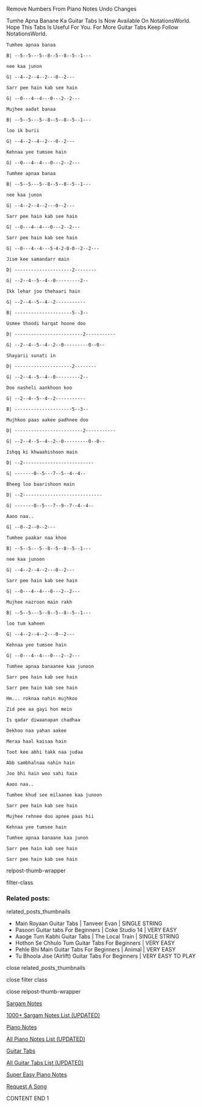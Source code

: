 
Remove Numbers From Piano Notes
Undo Changes

Tumhe Apna Banane Ka Guitar Tabs Is Now Available On NotationsWorld. Hope This Tabs Is Useful For You. For More Guitar Tabs Keep Follow NotationsWorld.

```
Tumhee apnaa banaa

B| --5--5---5--8--5--8--5--1---

nee kaa junon

G| --4--2--4--2---0--2---

Sarr pee hain kab see hain

G| --0---4--4---0---2--2---

Mujhee aadat banaa

B| --5--5---5--8--5--8--5--1---

loo ik burii

G| --4--2--4--2---0--2---

Kehnaa yee tumsee hain

G| --0---4--4---0---2--2---

Tumhee apnaa banaa

B| --5--5---5--8--5--8--5--1---

nee kaa junon

G| --4--2--4--2---0--2---

Sarr pee hain kab see hain

G| --0---4--4---0---2--2---

Sarr pee hain kab see hain

G| --0---4--4---5-4-2-0-0--2--2---

Jism kee samandarr main

D| ---------------------2--------

G| --2--4--5--4--0---------2--

Ikk lehar joo thehaari hain

G| --2--4--5--4--2-----------

B| ---------------------5--3--

Usmee thoodi harqat hoone doo

D| -------------------------2-----------

G| --2--4--5--4--2--0---------0--0--

Shayarii sunati in 

D| ---------------------2--------

G| --2--4--5--4--0---------2--

Doo nasheli aankhoon koo

G| --2--4--5--4--2-----------

B| ---------------------5--3--

Mujhkoo paas aakee padhnee doo

D| -------------------------2-----------

G| --2--4--5--4--2--0---------0--0--

Ishqq ki khwaahishoon main

D| --2--------------------------

G| -------0--5---7--5--4--4--

Bheeg loo baarishoon main

D| --2-----------------------------

G| -------0--5---7--9--7--4--4--

Aaoo naa..

G| --0--2--0--2---

Tumhee paakar naa khoo

B| --5--5---5--8--5--8--5--1---

nee kaa junoon

G| --4--2--4--2---0--2---

Sarr pee hain kab see hain

G| --0---4--4---0---2--2---

Mujhee nazroon main rakh 

B| --5--5---5--8--5--8--5--1---

loo tum kaheen

G| --4--2--4--2---0--2---

Kehnaa yee tumsee hain

G| --0---4--4---0---2--2---

Tumhee apnaa banaanee kaa junoon

Sarr pee hain kab see hain

Sarr pee hain kab see hain

Hm... roknaa nahin mujhkoo

Zid pee aa gayi hon mein

Is qadar diwaanapan chadhaa

Dekhoo naa yahan aakee

Meraa haal kaisaa hain

Toot kee abhi takk naa judaa

Abb sambhalnaa nahin hain

Joo bhi hain woo sahi hain

Aaoo naa..

Tumhee khud see milaanee kaa junoon

Sarr pee hain kab see hain

Mujhee rehnee doo apnee paas hii

Kehnaa yee tumsee hain

Tumhee apnaa banaane kaa junon

Sarr pee hain kab see hain

Sarr pee hain kab see hain
```

relpost-thumb-wrapper

filter-class

### Related posts:

related_posts_thumbnails

* Main Royaan Guitar Tabs | Tanveer Evan | SINGLE STRING
* Pasoori Guitar tabs For Beginners | Coke Studio 14 | VERY EASY
* Aaoge Tum Kabhi Guitar Tabs | The Local Train | SINGLE STRING
* Hothon Se Chhulo Tum Guitar Tabs For Beginners | VERY EASY
* Pehle Bhi Main Guitar Tabs For Beginners | Animal | VERY EASY
* Tu Bhoola Jise (Airlift) Guitar Tabs For Beginners | VERY EASY TO PLAY

close related_posts_thumbnails

close filter class

close relpost-thumb-wrapper

[Sargam Notes](https://www.notationsworld.com/sargam-notes.html)

[1000+ Sargam Notes List (UPDATED)](https://www.notationsworld.com/all-songs-list-sargam-notes.html)

[Piano Notes](https://www.notationsworld.com/piano-notes.html)

[All Piano Notes List (UPDATED)](https://www.notationsworld.com/all-songs-list-piano-notes.html)

[Guitar Tabs](https://www.notationsworld.com/guitar-tabs.html)

[All Guitar Tabs List (UPDATED)](https://www.notationsworld.com/all-songs-list-guitar-tabs.html)

[Super Easy Piano Notes](https://studywall.in/)

[Request A Song](https://www.notationsworld.com/request-a-song.html)

CONTENT END 1

